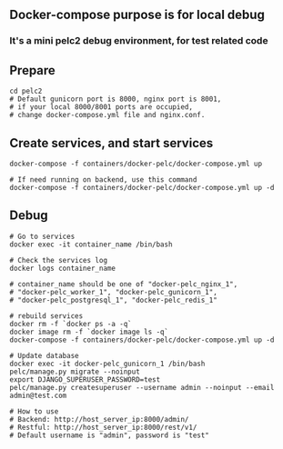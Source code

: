 ## Docker-compose purpose is for local debug

### It's a mini pelc2 debug environment, for test related code 

## Prepare
```shell
cd pelc2
# Default gunicorn port is 8000, nginx port is 8001, 
# if your local 8000/8001 ports are occupied,
# change docker-compose.yml file and nginx.conf.
```

## Create services, and start services
```shell
docker-compose -f containers/docker-pelc/docker-compose.yml up

# If need running on backend, use this command
docker-compose -f containers/docker-pelc/docker-compose.yml up -d
```

## Debug
```shell
# Go to services
docker exec -it container_name /bin/bash

# Check the services log
docker logs container_name

# container_name should be one of "docker-pelc_nginx_1", 
# "docker-pelc_worker_1", "docker-pelc_gunicorn_1",
# "docker-pelc_postgresql_1", "docker-pelc_redis_1"

# rebuild services
docker rm -f `docker ps -a -q`
docker image rm -f `docker image ls -q`
docker-compose -f containers/docker-pelc/docker-compose.yml up -d

# Update database
docker exec -it docker-pelc_gunicorn_1 /bin/bash
pelc/manage.py migrate --noinput
export DJANGO_SUPERUSER_PASSWORD=test
pelc/manage.py createsuperuser --username admin --noinput --email admin@test.com

# How to use
# Backend: http://host_server_ip:8000/admin/
# Restful: http://host_server_ip:8000/rest/v1/
# Default username is "admin", password is "test"
```